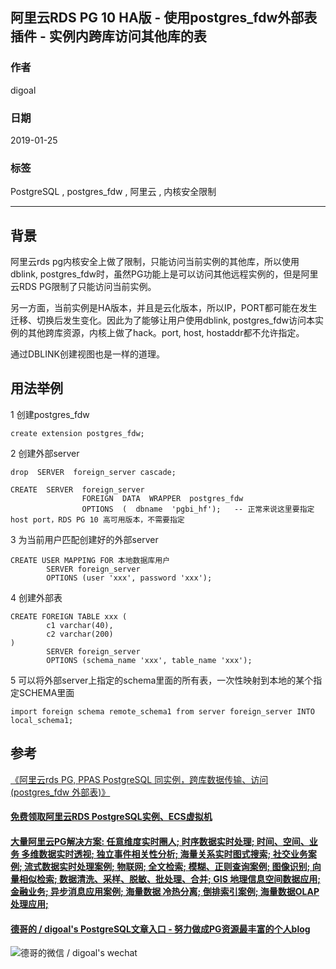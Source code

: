 ## 阿里云RDS PG 10 HA版 - 使用postgres_fdw外部表插件 - 实例内跨库访问其他库的表  
                                  
### 作者                                  
digoal                                  
                                  
### 日期                                  
2019-01-25                                  
                                  
### 标签                                  
PostgreSQL , postgres_fdw , 阿里云 , 内核安全限制  
                              
----                            
                              
## 背景    
阿里云rds pg内核安全上做了限制，只能访问当前实例的其他库，所以使用dblink, postgres_fdw时，虽然PG功能上是可以访问其他远程实例的，但是阿里云RDS PG限制了只能访问当前实例。  
  
另一方面，当前实例是HA版本，并且是云化版本，所以IP，PORT都可能在发生迁移、切换后发生变化。因此为了能够让用户使用dblink, postgres_fdw访问本实例的其他跨库资源，内核上做了hack。port, host, hostaddr都不允许指定。  
  
通过DBLINK创建视图也是一样的道理。  
  
## 用法举例  
  
1  创建postgres_fdw  
  
```  
create extension postgres_fdw;  
```  
  
2 创建外部server  
  
```  
drop  SERVER  foreign_server cascade;  
  
CREATE  SERVER  foreign_server  
                FOREIGN  DATA  WRAPPER  postgres_fdw  
                OPTIONS  (  dbname  'pgbi_hf');   -- 正常来说这里要指定host port，RDS PG 10 高可用版本，不需要指定  
```  
  
3 为当前用户匹配创建好的外部server       
  
```  
CREATE USER MAPPING FOR 本地数据库用户  
        SERVER foreign_server  
        OPTIONS (user 'xxx', password 'xxx');  
```  
  
4 创建外部表  
  
```  
CREATE FOREIGN TABLE xxx (  
        c1 varchar(40),  
        c2 varchar(200)  
)  
        SERVER foreign_server  
        OPTIONS (schema_name 'xxx', table_name 'xxx');  
```  
  
5 可以将外部server上指定的schema里面的所有表，一次性映射到本地的某个指定SCHEMA里面  
  
```  
import foreign schema remote_schema1 from server foreign_server INTO local_schema1;  
```  
    
  
  
## 参考  
  
[《阿里云rds PG, PPAS PostgreSQL 同实例，跨库数据传输、访问(postgres_fdw 外部表)》](../201901/20190111_02.md)    
  
  
  
  
  
  
  
  
  
  
  
  
  
  
  
  
  
  
  
  
  
  
  
  
  
  
  
  
  
  
  
  
  
  
  
  
#### [免费领取阿里云RDS PostgreSQL实例、ECS虚拟机](https://www.aliyun.com/database/postgresqlactivity "57258f76c37864c6e6d23383d05714ea")
  
  
#### [大量阿里云PG解决方案: 任意维度实时圈人; 时序数据实时处理; 时间、空间、业务 多维数据实时透视; 独立事件相关性分析; 海量关系实时图式搜索; 社交业务案例; 流式数据实时处理案例; 物联网; 全文检索; 模糊、正则查询案例; 图像识别; 向量相似检索; 数据清洗、采样、脱敏、批处理、合并; GIS 地理信息空间数据应用; 金融业务; 异步消息应用案例; 海量数据 冷热分离; 倒排索引案例; 海量数据OLAP处理应用;](https://yq.aliyun.com/topic/118 "40cff096e9ed7122c512b35d8561d9c8")
  
  
#### [德哥的 / digoal's PostgreSQL文章入口 - 努力做成PG资源最丰富的个人blog](https://github.com/digoal/blog/blob/master/README.md "22709685feb7cab07d30f30387f0a9ae")
  
  
![德哥的微信 / digoal's wechat](../pic/digoal_weixin.jpg "f7ad92eeba24523fd47a6e1a0e691b59")
  
